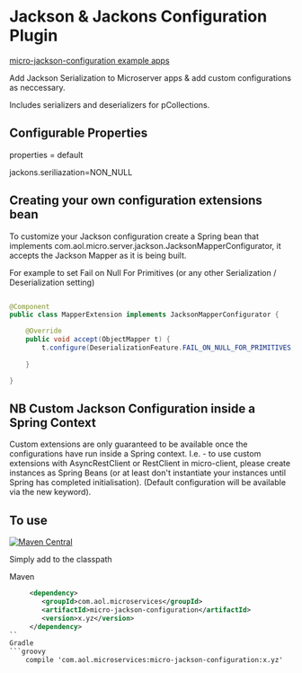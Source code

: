 # Jackson & Jackons Configuration Plugin

[micro-jackson-configuration example apps](https://github.com/aol/micro-server/tree/master/micro-grizzly/src/test/java/app/jackson)


Add Jackson Serialization to Microserver apps & add custom configurations as neccessary.

Includes serializers and deserializers for pCollections.

## Configurable Properties

properties = default


jackons.seriliazation=NON_NULL


## Creating your own configuration extensions bean

To customize your Jackson configuration create a Spring bean that implements com.aol.micro.server.jackson.JacksonMapperConfigurator, it accepts the Jackson Mapper as it is being built.

For example to set Fail on Null For Primitives (or any other Serialization / Deserialization setting)

```java

@Component
public class MapperExtension implements JacksonMapperConfigurator {

	@Override
	public void accept(ObjectMapper t) {
		t.configure(DeserializationFeature.FAIL_ON_NULL_FOR_PRIMITIVES, true);
		
	}

}

```

## NB Custom Jackson Configuration inside a Spring Context

Custom extensions are  only guaranteed to be available once the configurations have run inside a Spring context. I.e. - to use custom extensions with AsyncRestClient or RestClient in micro-client, please create instances as Spring Beans (or at least don't instantiate your instances until Spring has completed initialisation). (Default configuration will be available via the new keyword).

## To use

[![Maven Central](https://maven-badges.herokuapp.com/maven-central/com.aol.microservices/micro-jackson-configuration/badge.svg)](https://maven-badges.herokuapp.com/maven-central/com.aol.microservices/micro-jackson-configuration)

Simply add to the classpath

Maven 
```xml
     <dependency>
        <groupId>com.aol.microservices</groupId>  
        <artifactId>micro-jackson-configuration</artifactId>
        <version>x.yz</version>
     </dependency>
``     
Gradle
```groovy
    compile 'com.aol.microservices:micro-jackson-configuration:x.yz'
```
